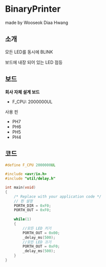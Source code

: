 # BinaryPrinter

made by Wooseok Diaa Hwang

## 소개

모든 LED를 동시에 BLINK

보드에 내장 되어 있는 LED 점등

## 보드
**회사 자체 설계 보드**


- F_CPU: 2000000UL

사용 핀
  - PH7
  - PH6
  - PH5
  - PH4

## 코드

```C
#define F_CPU 2000000UL

#include <avr/io.h>
#include "util/delay.h"

int main(void)
{
    /* Replace with your application code */
    // 핀 설정
	PORTH_DIR = 0xF0;
	PORTH_OUT = 0xF0;
	
    while(1)
    {
        //모든 LED 키기
	    PORTH_OUT = 0x00;
	    _delay_ms(500);
        //모든 LED 끄기
        PORTH_OUT = 0xF0;
        _delay_ms(500);
    }
}
```